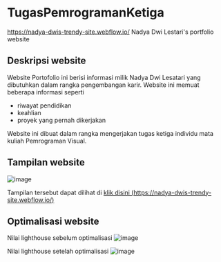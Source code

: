 # TugasPemrogramanKetiga
https://nadya-dwis-trendy-site.webflow.io/
 Nadya Dwi Lestari's portfolio website

## Deskripsi website

Website Portofolio ini berisi informasi milik Nadya Dwi Lesatari yang dibutuhkan dalam rangka pengembangan karir. Website ini memuat beberapa informasi seperti
- riwayat pendidikan
- keahlian
- proyek yang pernah dikerjakan

Website ini dibuat dalam rangka mengerjakan tugas ketiga individu mata kuliah Pemrograman Visual.

## Tampilan website

![image](https://github.com/nadyadl/TugasPemrogramanKetiga/assets/131165197/635abbc6-15ba-45ce-8f7f-b9bad6f16650)

Tampilan tersebut dapat dilihat di [klik disini (https://nadya-dwis-trendy-site.webflow.io/)](https://nadya-dwis-trendy-site.webflow.io/)

## Optimalisasi website

Nilai lighthouse sebelum optimalisasi
![image](https://github.com/nadyadl/TugasPemrogramanKetiga/assets/131165197/dea8f5f2-7e08-4061-828f-b76ec1866aeb)


Nilai lighthouse setelah optimalisasi
![image](https://github.com/nadyadl/TugasPemrogramanKetiga/assets/131165197/83fc280f-997e-44c4-a958-7988a6164dc1)

